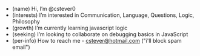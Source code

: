 - (name) Hi, I’m @cstever0
- (interests) I’m interested in Communication, Language, Questions, Logic, Philosophy
- (growth) I’m currently learning javascript logic
- (seeking) I’m looking to collaborate on debugging basics in JavaScript
- (per-info) How to reach me - cstever@hotmail.com ("i'll block spam email")

<!---
cstever0/cstever0 is a ✨ special ✨ repository because its `README.md` (this file) appears on your GitHub profile.
You can click the Preview link to take a look at your changes.
--->
